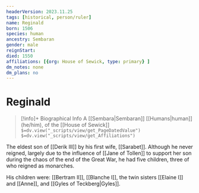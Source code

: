 ```yaml
---
headerVersion: 2023.11.25
tags: [historical, person/ruler]
name: Reginald
born: 1506
species: human
ancestry: Sembaran
gender: male
reignStart:
died: 1550
affiliations: [{org: House of Sewick, type: primary} ]
dm_notes: none
dm_plans: no
---
```

# Reginald
>[!info]+ Biographical Info
> A [[Sembara|Sembaran]] [[Humans|human]] (he/him), of the [[House of Sewick]]
> `$=dv.view("_scripts/view/get_PageDatedValue")`
> `$=dv.view("_scripts/view/get_Affiliations")`

The eldest son of [[Derik III]] by his first wife, [[Sarabet]]. Although he never reigned, largely due to the influence of [[Jane of Tollen]] to support her son during the chaos of the end of the Great War, he had five children, three of who reigned as monarches.

His children were: [[Bertram II]], [[Blanche I]], the twin sisters [[Elaine I]] and [[Anne]], and [[Gyles of Teckberg|Gyles]].
